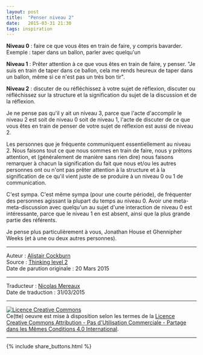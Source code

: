 ```yaml
---
layout: post
title:  "Penser niveau 2"
date:   2015-03-31 21:30
tags: inspiration 
---
```


**Niveau 0** : faire ce que vous êtes en train de faire, y compris bavarder. Exemple : taper dans un ballon, parler avec quelqu'un

**Niveau 1** : Prêter attention à ce que vous êtes en train de faire, y penser. "Je suis en train de taper dans ce ballon, cela me rends heureux de taper dans un ballon, même si ce n'est pas un très bon tir".

**Niveau 2** : discuter de ou réfléchissez à votre sujet de réflexion, discuter ou réfléchissez sur la structure et la signification du sujet de la discussion et de la réflexion.

Je ne pense pas qu'il y ait un niveau 3, parce que l'acte d'accomplir le niveau 2 est soit de niveau 0 soit de niveau 1, l'acte de discuter de ce que vous êtes en train de penser de votre sujet de réflexion est aussi de niveau 2.

Les personnes que je fréquente communiquent essentiellement au niveau 2. Nous faisons tout ce que nous sommes en train de faire, nous y prêtons attention, et (généralement de manière sans rien dire) nous faisons remarquer à chacun la signification du fait que nous et/ou les autres personnes ont ou n'ont pas prêter attention à la structure et à la signification de ce qu'il vient juste de se produire à un niveau 0 ou 1 de communication.

C'est sympa. C'est même sympa (pour une courte période), de fréquenter des personnes agissant la plupart du temps au niveau 0. Avoir une meta-meta-discussion avec quelqu'un au sujet d'une interaction de niveau 0 est intéressante, parce que le niveau 1 en est absent, ainsi que la plus grande partie des référents.

Je pense plus particulièrement à vous, Jonathan House et Ghennipher Weeks (et à une ou deux autres personnes).   

---
Auteur : [Alistair Cockburn](http://alistair.cockburn.us/)  
Source : [Thinking level 2](http://alistair.cockburn.us/Level+2+thinking)  
Date de parution originale : 20 Mars 2015  

---
Traducteur : [Nicolas Mereaux](http://www.les-traducteurs-agiles.org/traducteurs/)  
Date de traduction : 31/03/2015  

---

<a rel="license" href="http://creativecommons.org/licenses/by-nc-sa/4.0/"><img alt="Licence Creative Commons" style="border-width:0" src="http://i.creativecommons.org/l/by-nc-sa/4.0/88x31.png" /></a><br />Ce(tte) oeuvre est mise à disposition selon les termes de la <a rel="license" href="http://creativecommons.org/licenses/by-nc-sa/4.0/">Licence Creative Commons Attribution - Pas d'Utilisation Commerciale - Partage dans les Mêmes Conditions 4.0 International</a>.

---

{% include share_buttons.html %}
